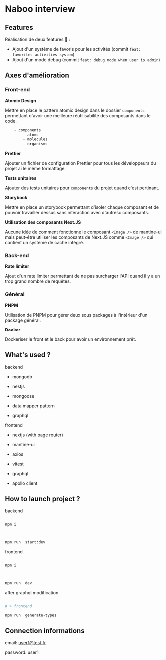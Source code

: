 # Naboo interview

## Features

Réalisation de deux features 🎉 :

- Ajout d'un système de favoris pour les activités (commit `feat: favorites activities system`)
- Ajout d'un mode debug (commit `feat: debug mode when user is admin`)

## Axes d'amélioration

### Front-end

**Atomic Design**

Mettre en place le pattern atomic design dans le dossier `components` permettant d'avoir une meilleure réutilisabilité des composants dans le code.

```bash
    - components
        - atoms
        - molecules
        - organisms
```

**Prettier**

Ajouter un fichier de configuration Prettier pour tous les développeurs du projet ai le même formattage.

**Tests unitaires**

Ajouter des tests unitaires pour `components` du projet quand c'est pertinant.

**Storybook**

Mettre en place un storybook permettant d'isoler chaque composant et de pouvoir travailler dessus sans interaction avec d'autresc composants.

**Utilisation des composants Next.JS**

Aucune idée de comment fonctionne le composant `<Image />` de mantine-ui mais peut-être utiliser les composants de Next.JS comme `<Image />` qui contient un système de cache intégré.

### Back-end

**Rate limiter**

Ajout d'un rate limiter permettant de ne pas surcharger l'API quand il y a un trop grand nombre de requêtes.

### Général

**PNPM**

Utilisation de PNPM pour gérer deux sous packages à l'intérieur d'un package général.

**Docker**

Dockeriser le front et le back pour avoir un environnement prêt.

## What's used ?

backend

- mongodb

- nestjs

- mongoose

- data mapper pattern

- graphql

frontend

- nextjs (with page router)

- mantine-ui

- axios

- vitest

- graphql

- apollo client

## How to launch project ?

backend

```bash

npm i



npm run  start:dev

```

frontend

```bash

npm i



npm run  dev

```

after graphql modification

```bash

# > frontend

npm run  generate-types

```

## Connection informations

email: user1@test.fr

password: user1
